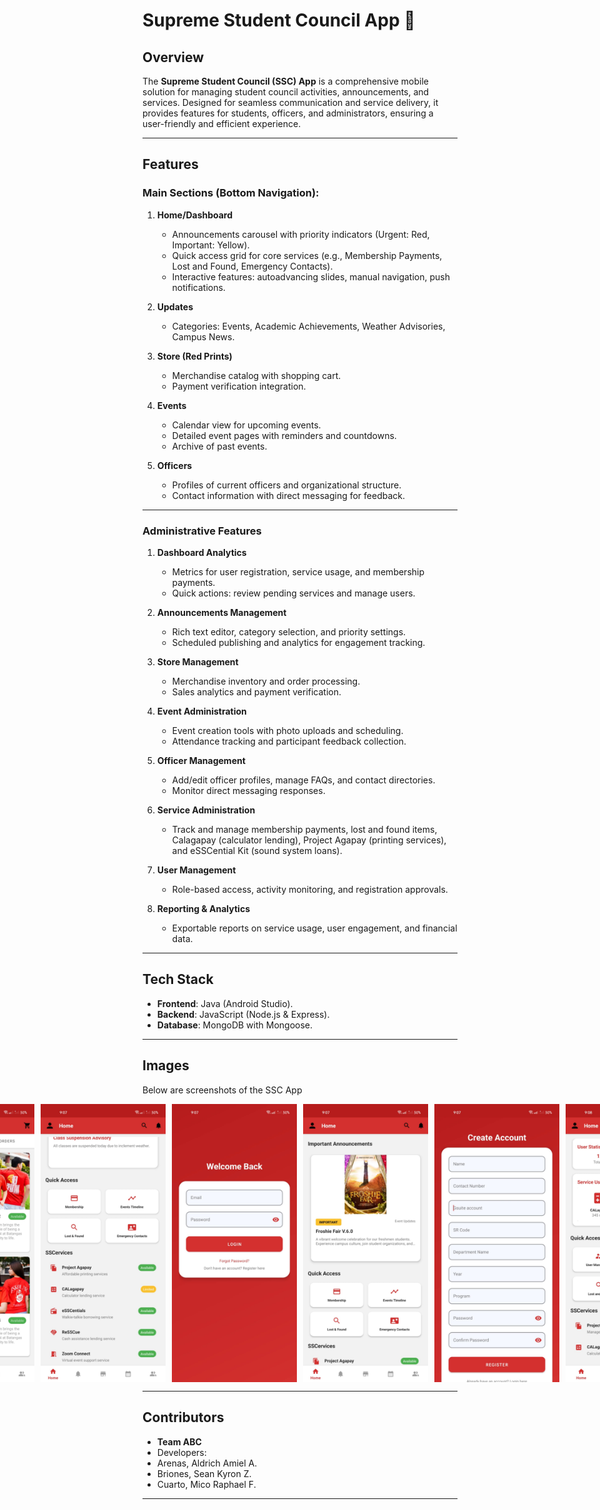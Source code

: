 
# Supreme Student Council App 📱  

## Overview  
The **Supreme Student Council (SSC) App** is a comprehensive mobile solution for managing student council activities, announcements, and services. Designed for seamless communication and service delivery, it provides features for students, officers, and administrators, ensuring a user-friendly and efficient experience.  

---

## Features  

### **Main Sections** (Bottom Navigation):  
1. **Home/Dashboard**  
   - Announcements carousel with priority indicators (Urgent: Red, Important: Yellow).  
   - Quick access grid for core services (e.g., Membership Payments, Lost and Found, Emergency Contacts).  
   - Interactive features: autoadvancing slides, manual navigation, push notifications.  

2. **Updates**  
   - Categories: Events, Academic Achievements, Weather Advisories, Campus News.  

3. **Store (Red Prints)**  
   - Merchandise catalog with shopping cart.  
   - Payment verification integration.  

4. **Events**  
   - Calendar view for upcoming events.  
   - Detailed event pages with reminders and countdowns.  
   - Archive of past events.  

5. **Officers**  
   - Profiles of current officers and organizational structure.  
   - Contact information with direct messaging for feedback.  

---

### **Administrative Features**  
1. **Dashboard Analytics**  
   - Metrics for user registration, service usage, and membership payments.  
   - Quick actions: review pending services and manage users.  

2. **Announcements Management**  
   - Rich text editor, category selection, and priority settings.  
   - Scheduled publishing and analytics for engagement tracking.  

3. **Store Management**  
   - Merchandise inventory and order processing.  
   - Sales analytics and payment verification.  

4. **Event Administration**  
   - Event creation tools with photo uploads and scheduling.  
   - Attendance tracking and participant feedback collection.  

5. **Officer Management**  
   - Add/edit officer profiles, manage FAQs, and contact directories.  
   - Monitor direct messaging responses.  

6. **Service Administration**  
   - Track and manage membership payments, lost and found items, Calagapay (calculator lending), Project Agapay (printing services), and eSSCential Kit (sound system loans).  

7. **User Management**  
   - Role-based access, activity monitoring, and registration approvals.  

8. **Reporting & Analytics**  
   - Exportable reports on service usage, user engagement, and financial data.  

---

## Tech Stack  
- **Frontend**: Java (Android Studio).  
- **Backend**: JavaScript (Node.js & Express).  
- **Database**: MongoDB with Mongoose.  

---


## Images  

Below are screenshots of the SSC App

<div style="display: flex; justify-content: center; align-items: center; gap: 10px;">
  <img src="images/1.jfif" alt="Image 1" width="200" />
  <img src="images/2.jfif" alt="Image 2" width="200" />
  <img src="images/3.jfif" alt="Image 3" width="200" />
  <img src="images/4.jfif" alt="Image 4" width="200" />
  <img src="images/5.jfif" alt="Image 5" width="200" />
  <img src="images/6.jfif" alt="Image 6" width="200" />
</div>

---

## Contributors  
- **Team ABC**  
- Developers: 
- Arenas, Aldrich Amiel A.
- Briones, Sean Kyron Z.
- Cuarto, Mico Raphael F.

---